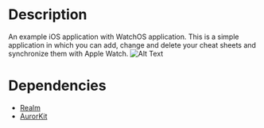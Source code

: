 # Description
An example iOS application with WatchOS application.
This is a simple application in which you can add, change and delete your cheat sheets and synchronize them with Apple Watch.
![Alt Text](https://media.giphy.com/media/4NgpzKV7fGaQt8O5Rc/source.gif)
# Dependencies
- [Realm](https://github.com/realm/realm-cocoa)
- [AurorKit](https://github.com/almazrafi/AurorKit)
